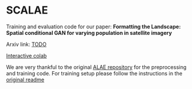 # SCALAE

Training and evaluation code for our paper: **Formatting the Landscape: Spatial conditional GAN
for varying population in satellite imagery**

Arxiv link: [TODO](https://arxiv.org/abs/2101.05069)

[Interactive colab](https://tinyurl.com/y2xa92t4)

We are very thankful to the original [ALAE repository](https://github.com/podgorskiy/ALAE) for the preprocessing and training code. For training setup please follow the instructions in the [original readme](https://github.com/LendelTheGreat/SCALAE/blob/master/README_ALAE.md)




